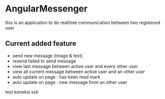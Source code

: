 # AngularMessenger

this is an application to do realtime communication between two registered user

## Current added feature

- send new message (image & text)
- resend failed to send message
- view last message between active user and every other user
- view all current message between active user and an other user
- auto update on page : has been read mark
- auto update on page : new message from an other user

test koneksi ssh



